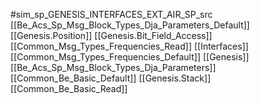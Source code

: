 #sim_sp_GENESIS_INTERFACES_EXT_AIR_SP_src
[[Be_Acs_Sp_Msg_Block_Types_Dja_Parameters_Default]]
[[Genesis.Position]]
[[Genesis.Bit_Field_Access]]
[[Common_Msg_Types_Frequencies_Read]]
[[Interfaces]]
[[Common_Msg_Types_Frequencies_Default]]
[[Genesis]]
[[Be_Acs_Sp_Msg_Block_Types_Dja_Parameters]]
[[Common_Be_Basic_Default]]
[[Genesis.Stack]]
[[Common_Be_Basic_Read]]
